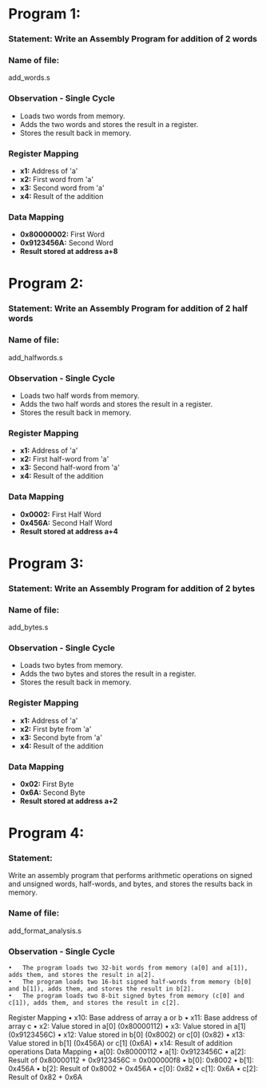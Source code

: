 # Program 1: 
### Statement: Write an Assembly Program for addition of 2 words

### Name of file:
add_words.s

### Observation - Single Cycle
- Loads two words from memory.
- Adds the two words and stores the result in a register.
- Stores the result back in memory.

### Register Mapping
- **x1:** Address of 'a'
- **x2:** First word from 'a'
- **x3:** Second word from 'a'
- **x4:** Result of the addition

### Data Mapping
- **0x80000002:** First Word
- **0x9123456A:** Second Word
- **Result stored at address a+8**

# Program 2: 
### Statement: Write an Assembly Program for addition of 2 half words

### Name of file:
add_halfwords.s

### Observation - Single Cycle
- Loads two half words from memory.
- Adds the two half words and stores the result in a register.
- Stores the result back in memory.

### Register Mapping
- **x1:** Address of 'a'
- **x2:** First half-word from 'a'
- **x3:** Second half-word from 'a'
- **x4:** Result of the addition

### Data Mapping
- **0x0002:** First Half Word
- **0x456A:** Second Half Word
- **Result stored at address a+4**

# Program 3: 
### Statement: Write an Assembly Program for addition of 2 bytes

### Name of file:
add_bytes.s

### Observation - Single Cycle
- Loads two bytes from memory.
- Adds the two bytes and stores the result in a register.
- Stores the result back in memory.

### Register Mapping
- **x1:** Address of 'a'
- **x2:** First byte from 'a'
- **x3:** Second byte from 'a'
- **x4:** Result of the addition

### Data Mapping
- **0x02:** First Byte
- **0x6A:** Second Byte
- **Result stored at address a+2**

# Program 4:

### Statement:
Write an assembly program that performs arithmetic operations on signed and unsigned words, half-words, and bytes, and stores the results back in memory.

### Name of file:
add_format_analysis.s

### Observation - Single Cycle
	•	The program loads two 32-bit words from memory (a[0] and a[1]), adds them, and stores the result in a[2].
	•	The program loads two 16-bit signed half-words from memory (b[0] and b[1]), adds them, and stores the result in b[2].
	•	The program loads two 8-bit signed bytes from memory (c[0] and c[1]), adds them, and stores the result in c[2].
Register Mapping
	•	x10: Base address of array a or b
	•	x11: Base address of array c
	•	x2: Value stored in a[0] (0x80000112)
	•	x3: Value stored in a[1] (0x9123456C)
	•	x12: Value stored in b[0] (0x8002) or c[0] (0x82)
	•	x13: Value stored in b[1] (0x456A) or c[1] (0x6A)
	•	x14: Result of addition operations
Data Mapping
	•	a[0]: 0x80000112
	•	a[1]: 0x9123456C
	•	a[2]: Result of 0x80000112 + 0x9123456C = 0x000000f8
	•	b[0]: 0x8002
	•	b[1]: 0x456A
	•	b[2]: Result of 0x8002 + 0x456A 
	•	c[0]: 0x82
	•	c[1]: 0x6A
	•	c[2]: Result of 0x82 + 0x6A 
         

    

